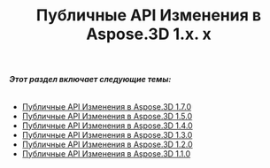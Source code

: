 ﻿---
title: Публичные API Изменения в Aspose.3D 1.x. x
type: docs
weight: 40
url: /ru/net/public-api-changes-in-aspose-3d-1-x-x/
---
###### **Этот раздел включает следующие темы:**
- [Публичные API Изменения в Aspose.3D 1.7.0](/3d/ru/net/public-api-changes-in-aspose-3d-1-7-0-html/)
- [Публичные API Изменения в Aspose.3D 1.5.0](/3d/ru/net/public-api-changes-in-aspose-3d-1-5-0-html/)
- [Публичные API Изменения в Aspose.3D 1.4.0](/3d/ru/net/public-api-changes-in-aspose-3d-1-4-0-html/)
- [Публичные API Изменения в Aspose.3D 1.3.0](/3d/ru/net/public-api-changes-in-aspose-3d-1-3-0-html/)
- [Публичные API Изменения в Aspose.3D 1.2.0](/3d/ru/net/public-api-changes-in-aspose-3d-1-2-0-html/)
- [Публичные API Изменения в Aspose.3D 1.1.0](/3d/ru/net/public-api-changes-in-aspose-3d-1-1-0-html/)
